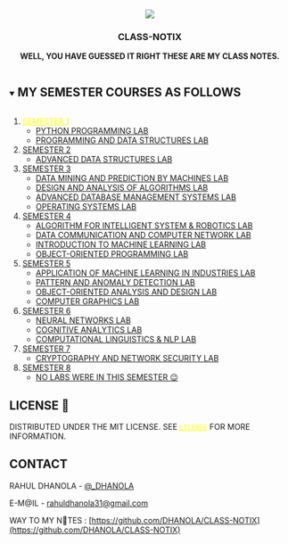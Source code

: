 
<!-- PROJECT LOGO -->
<br />
<p align="center">
  <a href="https://github.com/DHANOLA/CLASS-NOTIX">
    <img src="https://media.giphy.com/media/nGtOFccLzujug/giphy.gif" >
  </a>

  <h3 align="center">CLASS-NOTIX</h3>

  <p align="center">
  <b>WELL, YOU HAVE GUESSED IT RIGHT THESE ARE MY CLASS NOTES.</b>
    <br />
   
  </p>
</p>


<!-- TABLE OF CONTENTS -->
<details open="open">
  <summary><h2 style="display: inline-block">MY SEMESTER COURSES AS FOLLOWS</h2></summary>
  <ol>
    <li>
      <a href="https://github.com/DHANOLA/CLASS-NOTIX/tree/root/SEMESTER%201" style="color:yellow">SEMESTER 1</a>
      <ul>
        <li><a href="https://github.com/DHANOLA/CLASS-NOTIX/tree/root/SEMESTER%201/PYTHON%20PROGRAMMING%20LAB" style="color: ">PYTHON PROGRAMMING LAB</a></li>
        <li><a href="https://github.com/DHANOLA/CLASS-NOTIX/tree/root/SEMESTER%201/PROGRAMMING%20AND%20DATA%20STRUCTURES%20LAB" style="color: ">PROGRAMMING AND DATA STRUCTURES LAB</a></li>
      </ul>
    </li>
    <li>
      <a href="https://github.com/DHANOLA/CLASS-NOTIX/tree/root/SEMESTER%202" style="color: ">SEMESTER 2</a>
      <ul>
        <li><a href="https://github.com/DHANOLA/CLASS-NOTIX/tree/root/SEMESTER%202/ADVANCED%20DATA%20STRUCTURES%20LAB" style="color: ">ADVANCED DATA STRUCTURES LAB</a></li>
      </ul>
    </li>
   <li>
      <a href="https://github.com/DHANOLA/CLASS-NOTIX/tree/root/SEMESTER%203" style="color: ">SEMESTER 3</a>
      <ul>
        <li><a href="https://github.com/DHANOLA/CLASS-NOTIX/tree/root/SEMESTER%203/DATA%20MINING%20AND%20PREDICTION%20BY%20MACHINES%20LAB" style="color: ">DATA MINING AND PREDICTION BY MACHINES LAB</a></li>
        <li><a href="https://github.com/DHANOLA/CLASS-NOTIX/tree/root/SEMESTER%203/DESIGN%20AND%20ANALYSIS%20OF%20ALGORITHMS%20LAB" style="color: "> DESIGN AND ANALYSIS OF ALGORITHMS LAB</a></li>
        <li><a href="https://github.com/DHANOLA/CLASS-NOTIX/tree/root/SEMESTER%203/ADVANCED%20DATABASE%20MANAGEMENT%20SYSTEMS%20LAB" style="color: ">ADVANCED DATABASE MANAGEMENT SYSTEMS LAB</a></li>
        <li><a href="https://github.com/DHANOLA/CLASS-NOTIX/tree/root/SEMESTER%203/OPERATING%20SYSTEMS%20LAB" style="color: ">OPERATING SYSTEMS LAB</a></li>

</ul>
    </li>
        <li>
      <a href="https://github.com/DHANOLA/CLASS-NOTIX/tree/root/SEMESTER%204" style="color: ">SEMESTER 4</a>
      <ul>
        <li><a href="https://github.com/DHANOLA/CLASS-NOTIX/tree/root/SEMESTER%204/ALGORITHM%20FOR%20INTELLIGENT%20SYSTEM%20%26%20ROBOTICS%20LAB" style="color: ">ALGORITHM FOR INTELLIGENT SYSTEM & ROBOTICS LAB</a></li>
        <li><a href="https://github.com/DHANOLA/CLASS-NOTIX/tree/root/SEMESTER%204/DATA%20COMMUNICATION%20AND%20COMPUTER%20NETWORK%20LAB" style="color: "> DATA COMMUNICATION AND COMPUTER NETWORK LAB</a></li>
        <li><a href="https://github.com/DHANOLA/CLASS-NOTIX/tree/root/SEMESTER%204/INTRODUCTION%20TO%20MACHINE%20LEARNING%20LAB" style="color: ">INTRODUCTION TO MACHINE LEARNING LAB</a></li>
        <li><a href="https://github.com/DHANOLA/CLASS-NOTIX/tree/root/SEMESTER%204/OBJECT-ORIENTED%20PROGRAMMING%20LAB" style="color: ">OBJECT-ORIENTED PROGRAMMING LAB</a></li>
</ul>
    </li>
      <li>
      <a href="https://github.com/DHANOLA/CLASS-NOTIX/tree/root/SEMESTER%205" style="color: ">SEMESTER 5</a>
      <ul>
        <li><a href="https://github.com/DHANOLA/CLASS-NOTIX/tree/root/SEMESTER%205/APPLICATION%20OF%20MACHINE%20LEARNING%20IN%20INDUSTRIES%20LAB" style="color: ">APPLICATION OF MACHINE LEARNING IN INDUSTRIES LAB</a></li>
        <li><a href="https://github.com/DHANOLA/CLASS-NOTIX/tree/root/SEMESTER%205/PATTERN%20AND%20ANOMALY%20DETECTION%20LAB" style="color: ">PATTERN AND ANOMALY DETECTION LAB</a></li>
        <li><a href="https://github.com/DHANOLA/CLASS-NOTIX/tree/root/SEMESTER%205/OBJECT-ORIENTED%20ANALYSIS%20AND%20DESIGN%20LAB" style="color: ">OBJECT-ORIENTED ANALYSIS AND DESIGN LAB</a></li>
        <li><a href="https://github.com/DHANOLA/CLASS-NOTIX/tree/root/SEMESTER%205/COMPUTER%20GRAPHICS%20LAB" style="color: ">COMPUTER GRAPHICS LAB</a></li>
        
</ul>
    </li>
      <li>
      <a href="https://github.com/DHANOLA/CLASS-NOTIX/tree/root/SEMESTER%206" style="color: ">SEMESTER 6</a>
      <ul>
        <li><a href="https://github.com/DHANOLA/CLASS-NOTIX/tree/root/SEMESTER%206/NEURAL%20NETWORKS%20LAB" style="color: ">NEURAL NETWORKS LAB</a></li>
        <li><a href="https://github.com/DHANOLA/CLASS-NOTIX/tree/root/SEMESTER%206/COGNITIVE%20ANALYTICS%20LAB" style="color: ">COGNITIVE ANALYTICS LAB</a></li>
        <li><a href="https://github.com/DHANOLA/CLASS-NOTIX/tree/root/SEMESTER%206/COMPUTATIONAL%20LINGUISTICS%20%26%20NLP%20LAB" style="color: ">COMPUTATIONAL LINGUISTICS & NLP LAB</a></li>
        
</ul>
    </li>
      <li>
      <a href="https://github.com/DHANOLA/CLASS-NOTIX/tree/root/SEMESTER%207" style="color: ">SEMESTER 7</a>
      <ul>
        <li><a href="https://github.com/DHANOLA/CLASS-NOTIX/tree/root/SEMESTER%207/CRYPTOGRAPHY%20%26%20NETWORK%20SECURITY%20LAB" style="color: ">CRYPTOGRAPHY AND NETWORK SECURITY LAB</a></li>
        
</ul>
    </li>
     <li>
      <a href="https://github.com/DHANOLA/CLASS-NOTIX/tree/root/SEMESTER%208" style="color: ">SEMESTER 8</a>
      <ul>
        <li><a href="https://github.com/DHANOLA/CLASS-NOTIX/tree/root/SEMESTER%208" style="color: ">NO LABS WERE IN THIS SEMESTER 😉</a></li>
        
</ul>
    </li>
    
    
  </ol>
</details>




<!-- LICENSE -->
## LICENSE 📝

DISTRIBUTED UNDER THE MIT LICENSE. SEE <a href="LICENSE" style="color:yellow">`LICENSE`</a> FOR MORE INFORMATION.





<!-- CONTACT -->
## CONTACT

RAHUL DHANOLA - [@_DHANOLA](https://twitter.com/_DHANOLA) 

E-M@IL - rahuldhanola31@gmail.com


WAY TO MY N🎯TES : [https://github.com/DHANOLA/CLASS-NOTIX](https://github.com/DHANOLA/CLASS-NOTIX)

